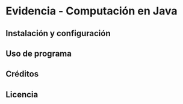 # Evidencia - Computación en Java

## Instalación y configuración
## Uso de programa
## Créditos
## Licencia
